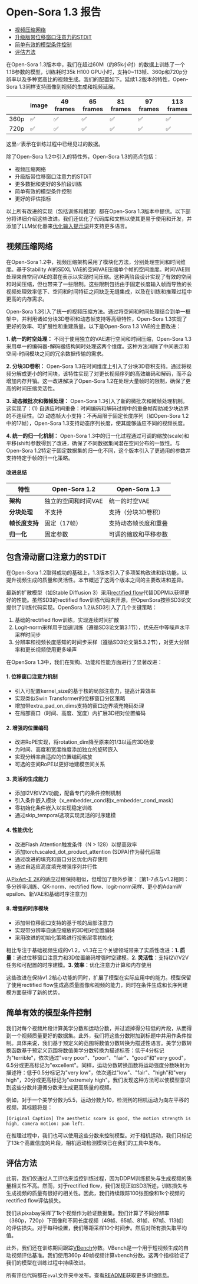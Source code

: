 # Open-Sora 1.3 报告

- [视频压缩网络](#视频压缩网络)
- [升级版带位移窗口注意力的STDiT](#升级版带位移窗口注意力的STDiT)
- [简单有效的模型条件控制](#简单有效的模型条件控制)
- [评估方法](#评估方法)

在Open-Sora 1.3版本中，我们在超过60M（约85k小时）的数据上训练了一个1.1B参数的模型，训练耗时35k H100 GPU小时，支持0~113帧、360p和720p分辨率以及多种宽高比的视频生成。我们的配置如下。延续1.2版本的特性，Open-Sora 1.3同样支持图像到视频的生成和视频延展。

|      | image | 49 frames  | 65 frames  | 81 frames  | 97 frames | 113 frames |
| ---- | ----- | ---------- | ---------- | ---------- | --------- | ---------- |
| 360p | ✅     | ✅         | ✅         | ✅         | ✅         |✅          |
| 720p | ✅     | ✅         | ✅         | ✅         | ✅         |✅          |

这里✅表示在训练过程中已经见过的数据。

除了Open-Sora 1.2中引入的特性外，Open-Sora 1.3的亮点包括：

- 视频压缩网络
- 升级版带位移窗口注意力的STDiT
- 更多数据和更好的多阶段训练
- 简单有效的模型条件控制
- 更好的评估指标

以上所有改进的实现（包括训练和推理）都在Open-Sora 1.3版本中提供。以下部分将详细介绍这些改进。我们还优化了代码库和文档以使其更易于使用和开发，并添加了LLM优化器来[优化输入提示词](/README.md#gpt-4o-prompt-refinement)并支持更多语言。

## 视频压缩网络

在Open-Sora 1.2中，视频压缩架构采用了模块化方法，分别处理空间和时间维度。基于Stability AI的SDXL VAE的空间VAE压缩单个帧的空间维度。时间VAE则处理来自空间VAE的潜在表示以实现时间压缩。这种两阶段设计实现了有效的空间和时间压缩，但也带来了一些限制。这些限制包括由于固定长度输入帧而导致的长视频处理效率低下、空间和时间特征之间缺乏无缝集成，以及在训练和推理过程中更高的内存需求。

Open-Sora 1.3引入了统一的视频压缩方法。通过将空间和时间处理结合到单一框架中，并利用诸如分块3D卷积和动态帧支持等高级特性，Open-Sora 1.3实现了更好的效率、可扩展性和重建质量。以下是Open-Sora 1.3 VAE的主要改进：

**1. 统一的时空处理：** 不同于使用独立的VAE进行空间和时间压缩，Open-Sora 1.3采用单一的编码器-解码器结构同时处理这两个维度。这种方法消除了中间表示和空间-时间模块之间的冗余数据传输的需求。

**2. 分块3D卷积：** Open-Sora 1.3在时间维度上引入了分块3D卷积支持。通过将视频分解成更小的时间块，该特性实现了对更长视频序列的高效编码和解码，而不会增加内存开销。这一改进解决了Open-Sora 1.2在处理大量帧时的限制，确保了更高的时间压缩灵活性。

**3. 动态微批次和微帧处理：** Open-Sora 1.3引入了新的微批次和微帧处理机制。这实现了：(1) 自适应时间重叠：时间编码和解码过程中的重叠帧帮助减少块边界的不连续性。(2) 动态帧大小支持：不再局限于固定长度序列（如Open-Sora 1.2中的17帧），Open-Sora 1.3支持动态序列长度，使其能够适应不同的视频长度。

**4. 统一的归一化机制：** Open-Sora 1.3中的归一化过程通过可调的缩放(scale)和平移(shift)参数得到了改进，确保了不同数据集间潜在空间分布的一致性。与Open-Sora 1.2特定于固定数据集的归一化不同，这个版本引入了更通用的参数并支持特定于帧的归一化策略。

#### 改进总结

| 特性           | Open-Sora 1.2                    | Open-Sora 1.3                     |
|---------------|---------------------------------|----------------------------------|
| **架构**       | 独立的空间和时间VAE                 | 统一的时空VAE                      |
| **分块处理**    | 不支持                           | 支持（分块3D卷积）                   |
| **帧长度支持**  | 固定（17帧）                      | 支持动态帧长度和重叠                 |
| **归一化**     | 固定参数                         | 可调的缩放和平移参数                 |

## 包含滑动窗口注意力的STDiT

在Open-Sora 1.2取得成功的基础上，1.3版本引入了多项架构改进和新功能，以提升视频生成的质量和灵活性。本节概述了这两个版本之间的主要改进和差异。

最新的扩散模型（如Stable Diffusion 3）采用[rectified flow](https://github.com/gnobitab/RectifiedFlow)代替DDPM以获得更好的性能。虽然SD3的rectified flow训练代码未开源，但OpenSora按照SD3论文提供了训练代码实现。OpenSora 1.2从SD3引入了几个关键策略：

1. 基础的rectified flow训练，实现连续时间扩散
2. Logit-norm采样用于加速训练（遵循SD3论文第3.1节），优先在中等噪声水平采样时间步
3. 分辨率和视频长度感知的时间步采样（遵循SD3论文第5.3.2节），对更大分辨率和更长视频使用更多噪声

在OpenSora 1.3中，我们在架构、功能和性能方面进行了显著改进：

#### 1. 位移窗口注意力机制
- 引入可配置kernel_size的基于核的局部注意力，提高计算效率
- 实现类似Swin Transformer的位移窗口分区策略
- 增加带extra_pad_on_dims支持的窗口边界填充掩码处理
- 在局部窗口（时间、高度、宽度）内扩展3D相对位置编码

#### 2. 增强的位置编码
- 改进RoPE实现，将rotation_dim降至原来的1/3以适应3D场景
- 为时间、高度和宽度维度添加独立的旋转嵌入
- 实现分辨率自适应的位置编码缩放
- 可选的空间RoPE以更好地建模空间关系

#### 3. 灵活的生成能力
- 添加I2V和V2V功能，配备专门的条件控制机制
- 引入条件嵌入模块（x_embedder_cond和x_embedder_cond_mask）
- 零初始化条件嵌入以实现稳定训练
- 通过skip_temporal选项实现灵活的时序建模

#### 4. 性能优化
- 改进Flash Attention触发条件（N > 128）以提高效率
- 添加torch.scaled_dot_product_attention (SDPA)作为替代后端
- 通过改进的填充和窗口分区优化内存使用
- 通过自适应高度填充增强序列并行性

从[PixArt-Σ 2K](https://github.com/PixArt-alpha/PixArt-sigma)的适应过程保持相似，但增加了额外步骤：
[第1-7点与v1.2相同：多分辨率训练、QK-norm、rectified flow、logit-norm采样、更小的AdamW epsilon、新VAE和基础时序注意力]
#### 8. 增强的时序模块
   - 添加带位移窗口支持的基于核的局部注意力
   - 实现带分辨率自适应缩放的3D相对位置编码
   - 采用改进的初始化策略进行投影层零初始化

相比专注于基础视频生成的v1.2，v1.3在三个关键领域带来了实质性改进：**1. 质量**：通过位移窗口注意力和3D位置编码增强时空建模。**2. 灵活性**：支持I2V/V2V任务和可配置的时序建模。**3. 效率**：优化注意力计算和内存使用

这些改进在保持v1.2核心功能的同时，扩展了模型在实际应用中的能力。模型保留了使用rectified flow生成高质量图像和视频的能力，同时在条件生成和长序列建模方面获得了新的优势。

## 简单有效的模型条件控制

我们对每个视频片段计算美学分数和运动分数，并过滤掉得分较低的片段，从而得到一个视频质量更好的数据集。此外，我们将这些分数附加到标题中并用作条件控制。具体来说，我们基于预定义的范围将数值分数转换为描述性语言。美学分数转换函数基于预定义范围将数值美学分数转换为描述标签：低于4分标记为"terrible"，依次通过"very poor"、"poor"、"fair"、"good"和"very good"，6.5分或更高标记为"excellent"。同样，运动分数转换函数将运动强度分数映射为描述符：低于0.5分标记为"very low"，依次通过"low"、"fair"、"high"和"very high"，20分或更高标记为"extremely high"。我们发现这种方法可以使模型意识到这些分数并遵循分数来生成更高质量的视频。

例如，对于一个美学分数为5.5，运动分数为10，检测到的相机运动为向左平移的视频，其标题将是：

```plaintext
[Original Caption] The aesthetic score is good, the motion strength is high, camera motion: pan left.
```

在推理过程中，我们也可以使用这些分数来控制模型。对于相机运动，我们只标记了13k个高置信度的片段，相机运动检测模块已在我们的工具中发布。

## 评估方法

此前，我们仅通过人工评估来监控训练过程，因为DDPM训练损失与生成视频的质量相关性不高。然而，对于rectified flow，我们发现正如SD3所述，训练损失与生成视频的质量有很好的相关性。因此，我们持续跟踪100张图像和1k个视频的rectified flow评估损失。

我们从pixabay采样了1k个视频作为验证数据集。我们计算了不同分辨率（360p，720p）下图像和不同长度视频（49帧、65帧、81帧、97帧、113帧）的评估损失。对于每种设置，我们等距采样10个时间步。然后对所有损失取平均值。

此外，我们还在训练期间跟踪[VBench](https://vchitect.github.io/VBench-project/)分数。VBench是一个用于短视频生成的自动视频评估基准。我们使用360p 49帧视频计算vbench分数。这两个指标验证了我们的模型在训练过程中持续改进。

所有评估代码都在`eval`文件夹中发布。查看[README](/eval/README.md)获取更多详细信息。